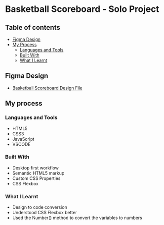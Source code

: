 
# Basketball Scoreboard - Solo Project

## Table of contents

- [Figma Design](#figma-design)
- [My Process](#my-process)
  - [Languages and Tools](#languages-and-tools)
  - [Built With](#built-with)
  - [What I Learnt](#what-i-learnt)
  
## Figma Design

- [Basketball Scoreboard Design File](https://www.figma.com/file/YC48MCx4frBFtYoz6rNJE6/Basketball-Scoreboard?node-id=0%3A1)

## My process

### Languages and Tools

- HTML5
- CSS3
- JavaScript
- VSCODE

### Built With

- Desktop first workflow
- Semantic HTML5 markup
- Custom CSS Properties
- CSS Flexbox

### What I Learnt

- Design to code conversion
- Understood CSS Flexbox better
- Used the Number() method to convert the variables to numbers
